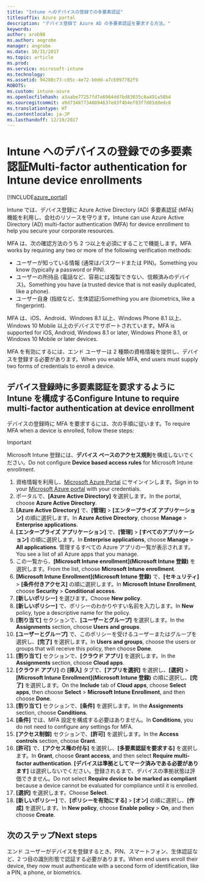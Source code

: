 ```yaml
---
title: "Intune へのデバイスの登録での多要素認証"
titlesuffix: Azure portal
description: "デバイス登録で Azure AD の多要素認証を要求する方法。"
keywords: 
author: arob98
ms.author: angrobe
manager: angrobe
ms.date: 10/31/2017
ms.topic: article
ms.prod: 
ms.service: microsoft-intune
ms.technology: 
ms.assetid: 94280c73-c05c-4e72-b0dd-a7cb997782f9
ROBOTS: 
ms.custom: intune-azure
ms.openlocfilehash: a3aabe77257fd7e6964dd7bd83035c8a491a58b4
ms.sourcegitcommit: a9d734877340894637e03f4b4ef83f7d01ddedc8
ms.translationtype: HT
ms.contentlocale: ja-JP
ms.lasthandoff: 12/19/2017
---
```

# <a name="multi-factor-authentication-for-intune-device-enrollments"></a><span data-ttu-id="714ed-103">Intune へのデバイスの登録での多要素認証</span><span class="sxs-lookup"><span data-stu-id="714ed-103">Multi-factor authentication for Intune device enrollments</span></span>

[!INCLUDE[azure_portal](./includes/azure_portal.md)]

<span data-ttu-id="714ed-104">Intune では、デバイス登録に Azure Active Directory (AD) 多要素認証 (MFA) 機能を利用し、会社のリソースを守ります。</span><span class="sxs-lookup"><span data-stu-id="714ed-104">Intune can use Azure Active Directory (AD) multi-factor authentication (MFA) for device enrollment to help you secure your corporate resources.</span></span>

<span data-ttu-id="714ed-105">MFA は、次の確認方法のうち 2 つ以上を必須にすることで機能します。</span><span class="sxs-lookup"><span data-stu-id="714ed-105">MFA works by requiring any two or more of the following verification methods:</span></span>

- <span data-ttu-id="714ed-106">ユーザーが知っている情報 (通常はパスワードまたは PIN)。</span><span class="sxs-lookup"><span data-stu-id="714ed-106">Something you know (typically a password or PIN).</span></span>
- <span data-ttu-id="714ed-107">ユーザーの所持品 (電話など、容易には複製できない、信頼済みのデバイス)。</span><span class="sxs-lookup"><span data-stu-id="714ed-107">Something you have (a trusted device that is not easily duplicated, like a phone).</span></span>
- <span data-ttu-id="714ed-108">ユーザー自身 (指紋など、生体認証)</span><span class="sxs-lookup"><span data-stu-id="714ed-108">Something you are (biometrics, like a fingerprint).</span></span>

<span data-ttu-id="714ed-109">MFA は、iOS、Android、Windows 8.1 以上、Windows Phone 8.1 以上、Windows 10 Mobile 以上のデバイスでサポートされています。</span><span class="sxs-lookup"><span data-stu-id="714ed-109">MFA is supported for iOS, Android, Windows 8.1 or later, Windows Phone 8.1, or Windows 10 Mobile or later devices.</span></span>

<span data-ttu-id="714ed-110">MFA を有効にするには、エンド ユーザーは 2 種類の資格情報を提供し、デバイスを登録する必要があります。</span><span class="sxs-lookup"><span data-stu-id="714ed-110">When you enable MFA, end users must supply two forms of credentials to enroll a device.</span></span>

## <a name="configure-intune-to-require-multi-factor-authentication-at-device-enrollment"></a><span data-ttu-id="714ed-111">デバイス登録時に多要素認証を要求するように Intune を構成する</span><span class="sxs-lookup"><span data-stu-id="714ed-111">Configure Intune to require multi-factor authentication at device enrollment</span></span>

<span data-ttu-id="714ed-112">デバイスの登録時に MFA を要求するには、次の手順に従います。</span><span class="sxs-lookup"><span data-stu-id="714ed-112">To require MFA when a device is enrolled, follow these steps:</span></span>

>[!Important]
><span data-ttu-id="714ed-113">Microsoft Intune 登録には、**デバイス ベースのアクセス規則**を構成しないでください。</span><span class="sxs-lookup"><span data-stu-id="714ed-113">Do not configure **Device based access rules** for Microsoft Intune enrollment.</span></span>

1. <span data-ttu-id="714ed-114">資格情報を利用し、[Microsoft Azure Portal](https://portal.azure.com) にサインインします。</span><span class="sxs-lookup"><span data-stu-id="714ed-114">Sign in to your [Microsoft Azure portal](https://portal.azure.com) with your credentials.</span></span>
2. <span data-ttu-id="714ed-115">ポータルで、**[Azure Active Directory]** を選択します。</span><span class="sxs-lookup"><span data-stu-id="714ed-115">In the portal, choose **Azure Active Directory**.</span></span>
2. <span data-ttu-id="714ed-116">**[Azure Active Directory]** で、**[管理]** > **[エンタープライズ アプリケーション]** の順に選択します。</span><span class="sxs-lookup"><span data-stu-id="714ed-116">In **Azure Active Directory**, choose **Manage** > **Enterprise applications**.</span></span>
3. <span data-ttu-id="714ed-117">**[エンタープライズ アプリケーション]** で、**[管理]** > **[すべてのアプリケーション]** の順に選択します。</span><span class="sxs-lookup"><span data-stu-id="714ed-117">In **Enterprise applications**, choose **Manage** > **All applications**.</span></span> <span data-ttu-id="714ed-118">管理するすべての Azure アプリの一覧が表示されます。</span><span class="sxs-lookup"><span data-stu-id="714ed-118">You see a list of all Azure apps that you manage.</span></span>
3. <span data-ttu-id="714ed-119">この一覧から、**[Microsoft Intune enrollment]\(Microsoft Intune 登録\)** を選択します。</span><span class="sxs-lookup"><span data-stu-id="714ed-119">From the list, choose **Microsoft Intune enrollment**.</span></span>
4. <span data-ttu-id="714ed-120">**[Microsoft Intune Enrollment]\(Microsoft Intune 登録\)** で、**[セキュリティ]** > **[条件付きアクセス]** の順に選択します。</span><span class="sxs-lookup"><span data-stu-id="714ed-120">In **Microsoft Intune Enrollment**, choose **Security** > **Conditional access**.</span></span>
5. <span data-ttu-id="714ed-121">**[新しいポリシー]** を選びます。</span><span class="sxs-lookup"><span data-stu-id="714ed-121">Choose **New policy**.</span></span>
6. <span data-ttu-id="714ed-122">**[新しいポリシー]** で、ポリシーのわかりやすい名前を入力します。</span><span class="sxs-lookup"><span data-stu-id="714ed-122">In **New** policy, type a descriptive name for the policy.</span></span>
7. <span data-ttu-id="714ed-123">**[割り当て]** セクションで、**[ユーザーとグループ]** を選択します。</span><span class="sxs-lookup"><span data-stu-id="714ed-123">In the **Assignments** section, choose **Users and groups**.</span></span>
8. <span data-ttu-id="714ed-124">**[ユーザーとグループ]** で、このポリシーを受けるユーザーまたはグループを選択し、**[完了]** を選択します。</span><span class="sxs-lookup"><span data-stu-id="714ed-124">In **Users and groups**, choose the users or groups that will receive this policy, then choose **Done**.</span></span>
9. <span data-ttu-id="714ed-125">**[割り当て]** セクションで、**[クラウド アプリ]** を選択します。</span><span class="sxs-lookup"><span data-stu-id="714ed-125">In the **Assignments** section, choose **Cloud apps**.</span></span>
10. <span data-ttu-id="714ed-126">**[クラウド アプリ]** の **[挿入]** タブで、**[アプリを選択]** を選択し、**[選択]** > **[Microsoft Intune Enrollment]\(Microsoft Intune 登録\)** の順に選択し、**[完了]** を選択します。</span><span class="sxs-lookup"><span data-stu-id="714ed-126">On the **Include** tab of **Cloud apps**, choose **Select apps**, then choose **Select** > **Microsoft Intune Enrollment**, and then choose **Done**.</span></span>
11. <span data-ttu-id="714ed-127">**[割り当て]** セクションで、**[条件]** を選択します。</span><span class="sxs-lookup"><span data-stu-id="714ed-127">In the **Assignments** section, choose **Conditions**.</span></span>
12. <span data-ttu-id="714ed-128">**[条件]** では、MFA 設定を構成する必要はありません。</span><span class="sxs-lookup"><span data-stu-id="714ed-128">In **Conditions**, you do not need to configure any settings for MFA.</span></span>
13. <span data-ttu-id="714ed-129">**[アクセス制御]** セクションで、**[許可]** を選択します。</span><span class="sxs-lookup"><span data-stu-id="714ed-129">In the **Access controls** section, choose **Grant**.</span></span>
14. <span data-ttu-id="714ed-130">**[許可]** で、**[アクセス権の付与]** を選択し、**[多要素認証を要求する]** を選択します。</span><span class="sxs-lookup"><span data-stu-id="714ed-130">In **Grant**, choose **Grant access**, and then select **Require multi-factor authentication**.</span></span>
    <span data-ttu-id="714ed-131">**[デバイスは準拠としてマーク済みである必要があります]** は選択しないでください。登録されるまで、デバイスの準拠状態は評価できません。</span><span class="sxs-lookup"><span data-stu-id="714ed-131">Do not select **Require device to be marked as compliant** because a device cannot be evaluated for compliance until it is enrolled.</span></span>
15. <span data-ttu-id="714ed-132">**[選択]** を選択します。</span><span class="sxs-lookup"><span data-stu-id="714ed-132">Choose **Select**.</span></span>
16. <span data-ttu-id="714ed-133">**[新しいポリシー]** で、**[ポリシーを有効にする]** > **[オン]** の順に選択し、**[作成]** を選択します。</span><span class="sxs-lookup"><span data-stu-id="714ed-133">In **New policy**, choose **Enable policy** > **On**, and then choose **Create**.</span></span>



## <a name="next-steps"></a><span data-ttu-id="714ed-134">次のステップ</span><span class="sxs-lookup"><span data-stu-id="714ed-134">Next steps</span></span>

<span data-ttu-id="714ed-135">エンド ユーザーがデバイスを登録するとき、PIN、スマートフォン、生体認証など、2 つ目の識別形態で認証する必要があります。</span><span class="sxs-lookup"><span data-stu-id="714ed-135">When end users enroll their device, they now must authenticate with a second form of identification, like a PIN, a phone, or biometrics.</span></span>
